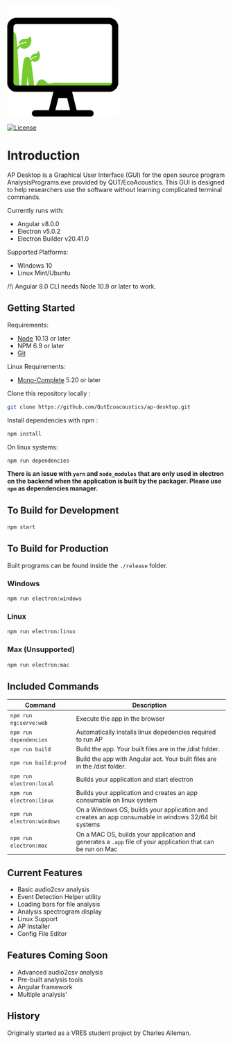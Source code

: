 
[![AP Desktop Logo](./src/favicon.png)]()

[![License](http://img.shields.io/badge/Licence-MIT-brightgreen.svg)](LICENSE.md)

# Introduction

AP Desktop is a Graphical User Interface (GUI) for the open source program AnalysisPrograms.exe provided by QUT/EcoAcoustics. This GUI is designed to help researchers use the software without learning complicated terminal commands.

Currently runs with:

- Angular v8.0.0
- Electron v5.0.2
- Electron Builder v20.41.0

Supported Platforms:

- Windows 10
- Linux Mint/Ubuntu

/!\ Angular 8.0 CLI needs Node 10.9 or later to work.

## Getting Started

Requirements:

- [Node](https://nodejs.org/en/download/) 10.13 or later
- NPM 6.9 or later
- [Git](https://git-scm.com/download/win)

Linux Requirements:

- [Mono-Complete](https://www.mono-project.com/download/stable/#download-lin) 5.20 or later

Clone this repository locally :

``` bash
git clone https://github.com/QutEcoacoustics/ap-desktop.git
```

Install dependencies with npm :

``` bash
npm install
```

On linux systems:

``` bash
npm run dependencies
```

**There is an issue with `yarn` and `node_modules` that are only used in electron on the backend when the application is built by the packager. Please use `npm` as dependencies manager.**

## To Build for Development


``` bash
npm start
```

## To Build for Production

Built programs can be found inside the `./release` folder.

### Windows

``` bash
npm run electron:windows
```

### Linux

``` bash
npm run electron:linux
```

### Max (Unsupported)

``` bash
npm run electron:mac
```

## Included Commands

|Command|Description|
|--|--|
|`npm run ng:serve:web`| Execute the app in the browser |
|`npm run dependencies`| Automatically installs linux depedencies required to run AP |
|`npm run build`| Build the app. Your built files are in the /dist folder. |
|`npm run build:prod`| Build the app with Angular aot. Your built files are in the /dist folder. |
|`npm run electron:local`| Builds your application and start electron
|`npm run electron:linux`| Builds your application and creates an app consumable on linux system |
|`npm run electron:windows`| On a Windows OS, builds your application and creates an app consumable in windows 32/64 bit systems |
|`npm run electron:mac`|  On a MAC OS, builds your application and generates a `.app` file of your application that can be run on Mac |

## Current Features

- Basic audio2csv analysis
- Event Detection Helper utility
- Loading bars for file analysis
- Analysis spectrogram display
- Linux Support
- AP Installer
- Config File Editor

## Features Coming Soon

- Advanced audio2csv analysis
- Pre-built analysis tools
- Angular framework
- Multiple analysis'

## History

Originally started as a VRES student project by Charles Alleman.
